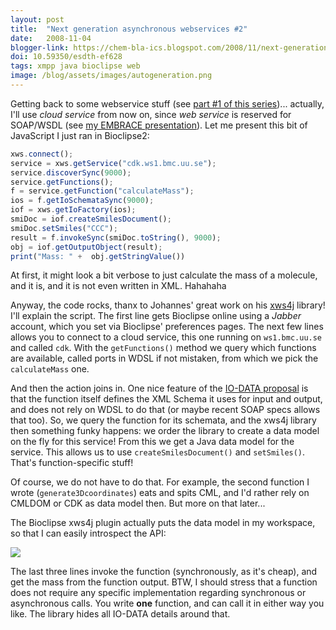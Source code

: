 ```yaml
---
layout: post
title:  "Next generation asynchronous webservices #2"
date:   2008-11-04
blogger-link: https://chem-bla-ics.blogspot.com/2008/11/next-generation-asynchronous.html
doi: 10.59350/esdth-ef628
tags: xmpp java bioclipse web
image: /blog/assets/images/autogeneration.png
---
```


Getting back to some webservice stuff (see [part #1 of this series](https://chem-bla-ics.blogspot.com/2008/11/next-generation-asynchronous.html))...
actually, I'll use *cloud service* from now on, since *web service* is reserved for SOAP/WSDL (see
[my EMBRACE presentation](http://chem-bla-ics.blogspot.com/2008/11/embrace-workshop-in-uppsala.html)).
Let me present this bit of JavaScript I just ran in Bioclipse2:

```javascript
xws.connect();
service = xws.getService("cdk.ws1.bmc.uu.se");
service.discoverSync(9000);
service.getFunctions();
f = service.getFunction("calculateMass");
ios = f.getIoSchemataSync(9000);
iof = xws.getIoFactory(ios);
smiDoc = iof.createSmilesDocument();
smiDoc.setSmiles("CCC");
result = f.invokeSync(smiDoc.toString(), 9000);
obj = iof.getOutputObject(result);
print("Mass: " +  obj.getStringValue())
```

At first, it might look a bit verbose to just calculate the mass of a molecule, and it is, and it is not even written in XML. Hahahaha

Anyway, the code rocks, thanx to Johannes' great work on his [xws4j](https://sourceforge.net/projects/xws4j/) library! I'll explain
the script. The first line gets Bioclipse online using a *Jabber* account, which you set via Bioclipse' preferences pages. The next few
lines allows you to connect to a cloud service, this one running on `ws1.bmc.uu.se` and called `cdk`. With the `getFunctions()` method
we query which functions are available, called ports in WDSL if not mistaken, from which we pick the `calculateMass` one.

And then the action joins in. One nice feature of the [IO-DATA proposal](http://xmpp.org/extensions/xep-0244.html) is that the function
itself defines the XML Schema it uses for input and output, and does not rely on WDSL to do that (or maybe recent SOAP specs allows that
too). So, we query the function for its schemata, and the xws4j library then something funky happens: we order the library to create a
data model on the fly for this service! From this we get a Java data model for the service. This allows us to use `createSmilesDocument()`
and `setSmiles()`. That's function-specific stuff!

Of course, we do not have to do that. For example, the second function I wrote (`generate3Dcoordinates`) eats and spits CML, and I'd
rather rely on CMLDOM or CDK as data model then. But more on that later...

The Bioclipse xws4j plugin actually puts the data model in my workspace, so that I can easily introspect the API:

![](/blog/assets/images/autogeneration.png)

The last three lines invoke the function (synchronously, as it's cheap), and get the mass from the function output. BTW, I should
stress that a function does not require any specific implementation regarding synchronous or asynchronous calls. You write **one**
function, and can call it in either way you like. The library hides all IO-DATA details around that.
